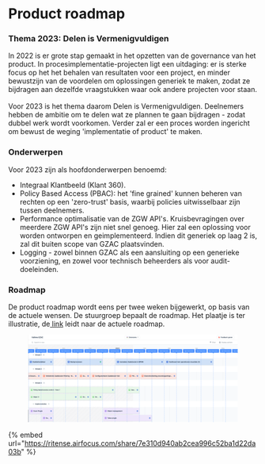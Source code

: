 # Product roadmap

### Thema 2023: Delen is Vermenigvuldigen

In 2022 is er grote stap gemaakt in het opzetten van de governance van het product. In procesimplementatie-projecten ligt een uitdaging: er is sterke focus op het het behalen van resultaten voor een project, en minder bewustzijn van de voordelen om oplossingen generiek te maken, zodat ze bijdragen aan dezelfde vraagstukken waar ook andere projecten voor staan. \
\
Voor 2023 is het thema daarom Delen is Vermenigvuldigen. Deelnemers hebben de ambitie om te delen wat ze plannen te gaan bijdragen - zodat dubbel werk wordt voorkomen. Verder zal er een proces worden ingericht om bewust de weging 'implementatie of product' te maken. &#x20;

### Onderwerpen

Voor 2023 zijn als hoofdonderwerpen benoemd:&#x20;

* Integraal Klantbeeld (Klant 360). &#x20;
* Policy Based Access (PBAC): het 'fine grained' kunnen beheren van rechten op een 'zero-trust' basis, waarbij policies uitwisselbaar zijn tussen deelnemers.&#x20;
* Performance optimalisatie van de ZGW API's. Kruisbevragingen over meerdere ZGW API's zijn niet snel genoeg. Hier zal een oplossing voor worden ontworpen en geimplementeerd. Indien dit generiek op laag 2 is, zal dit buiten scope van GZAC plaatsvinden.&#x20;
* Logging - zowel binnen GZAC als een aansluiting op een generieke voorziening, en zowel voor technisch beheerders als voor audit-doeleinden.&#x20;

### Roadmap

De product roadmap wordt eens per twee weken bijgewerkt, op basis van de actuele wensen. De stuurgroep bepaalt de roadmap. Het plaatje is ter illustratie, de[ link](https://ritense.airfocus.com/share/7e310d940ab2cea996c52ba1d22da03b) leidt naar de actuele roadmap.&#x20;

<figure><img src="../.gitbook/assets/Screenshot 2023-01-18 at 16.20.44.png" alt=""><figcaption></figcaption></figure>

{% embed url="https://ritense.airfocus.com/share/7e310d940ab2cea996c52ba1d22da03b" %}
